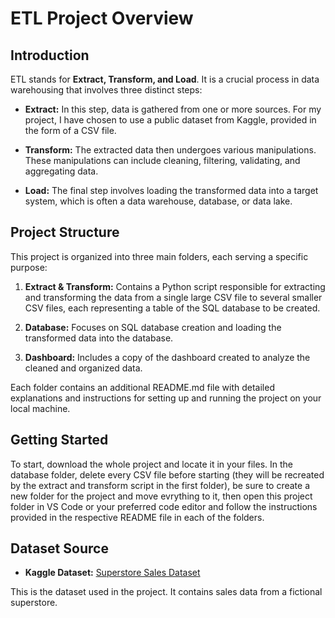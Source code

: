# ETL Project Overview

## Introduction
ETL stands for **Extract, Transform, and Load**. It is a crucial process in data warehousing that involves three distinct steps:

- **Extract:** In this step, data is gathered from one or more sources. For my project, I have chosen to use a public dataset from Kaggle, provided in the form of a CSV file.
  
- **Transform:** The extracted data then undergoes various manipulations. These manipulations can include cleaning, filtering, validating, and aggregating data.
  
- **Load:** The final step involves loading the transformed data into a target system, which is often a data warehouse, database, or data lake.

## Project Structure
This project is organized into three main folders, each serving a specific purpose:

1. **Extract & Transform:** Contains a Python script responsible for extracting and transforming the data from a single large CSV file to several smaller CSV files, each representing a table of the SQL database to be created.

2. **Database:** Focuses on SQL database creation and loading the transformed data into the database.

3. **Dashboard:** Includes a copy of the dashboard created to analyze the cleaned and organized data.

Each folder contains an additional README.md file with detailed explanations and instructions for setting up and running the project on your local machine.

## Getting Started
To start, download the whole project and locate it in your files. In the database folder, delete every CSV file before starting (they will be recreated by the extract and transform script in the first folder), be sure to create a new folder for the project and move evrything to it, then open this project folder in VS Code or your preferred code editor and follow the instructions provided in the respective README file in each of the folders.

## Dataset Source
- **Kaggle Dataset:** [Superstore Sales Dataset](https://www.kaggle.com/datasets/ishanshrivastava28/superstore-sales)

This is the dataset used in the project. It contains sales data from a fictional superstore.